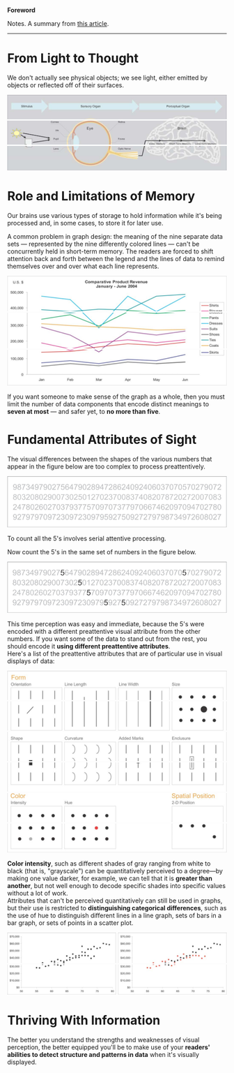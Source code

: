 **Foreword**

Notes. A summary from [this article](visual_perception.pdf).

---

# From Light to Thought

We don't actually see physical objects; we see light, either emitted by objects or reflected off of their surfaces.

![](img/vade_mecum/figure1a.png)
![](img/vade_mecum/figure1b.png)
![](img/vade_mecum/figure1c.png)

# Role and Limitations of Memory

Our brains use various types of storage to hold information while it's
being processed and, in some cases, to store it for later use.

A common problem in graph design: the meaning of the nine separate data sets — represented by the nine differently colored lines — can't be concurrently held in short-term memory. The readers are forced to shift attention back and forth between the legend and the lines of data to remind themselves over and over what each line represents.

![](img/vade_mecum/figure2a.png)
![](img/vade_mecum/figure2b.png)
![](img/vade_mecum/figure2c.png)

If you want someone to make sense of the graph as a whole, then you must limit the number of data components that encode distinct meanings to **seven at most** — and safer yet, to **no more than five**.

# Fundamental Attributes of Sight

The visual differences between the shapes of the various numbers that appear in the figure below are too complex to process preattentively.

![](img/vade_mecum/figure3.png)

To count all the 5's involves serial attentive processing.

Now count the 5's in the same set of numbers in the figure below.

![](img/vade_mecum/figure4.png)

This time perception was easy and immediate, because the 5's were encoded with a different preattentive visual attribute from the other numbers. If you want some of the data to stand out from the rest, you should encode it **using different preattentive attributes**.  
Here's a list of the preattentive attributes that are of particular use in visual displays of data:

![](img/vade_mecum/figure5a.png)
![](img/vade_mecum/figure5b.png)
![](img/vade_mecum/figure5c.png)
![](img/vade_mecum/figure5d.png)
![](img/vade_mecum/figure5e.png)
![](img/vade_mecum/figure5f.png)

**Color intensity**, such as different shades of gray ranging from white to black (that is, "grayscale") can be quantitatively perceived to a degree—by making one value darker, for example, we can tell that it is **greater than another**, but not well enough to decode specific shades into specific values without a lot of work.  
Attributes that can't be perceived quantitatively can still be used in graphs, but their use is restricted to **distinguishing categorical differences**, such as the use of hue to distinguish different lines in a line graph, sets of bars in a bar graph, or sets of points in a scatter plot.

![](img/vade_mecum/figure7a.png)
![](img/vade_mecum/figure7b.png)

# Thriving With Information

The better you understand the strengths and weaknesses of visual perception, the better equipped you'll be to make use of your **readers' abilities to detect structure and patterns in data** when it's visually displayed.
